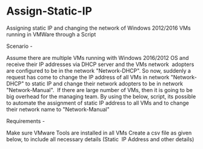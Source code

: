 # Assign-Static-IP
Assigning static IP and changing the network of Windows 2012/2016 VMs running in VMWare through a Script


Scenario -

Assume there are multiple VMs running with Windows 2016/2012 OS and receive their IP addresses via DHCP server and the VMs network  adopters are configured to be in the network "Network-DHCP". So now, suddenly a request has come to change the IP address of all VMs in network "Network-DHCP" to static IP and change their network adopters to be in network "Network-Manual".  If there are large number of VMs, then it is going to be big overhead for the managing team. By using the below, script, its possible to automate the assignment of static IP address to all VMs and to change their network name to "Network-Manual" 

Requirements -

Make sure VMware Tools are installed in all VMs
Create a csv file as given below, to include all necessary details (Static  IP Address and other details)
